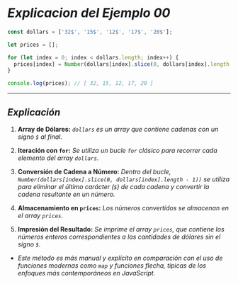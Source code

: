 <!-- Autor: Daniel Benjamin Perez Morales -->
<!-- GitHub: https://github.com/DanielBenjaminPerezMoralesDev13 -->
<!-- GitLab: https://gitlab.com/DanielBenjaminPerezMoralesDev13 -->
<!-- Correo electrónico: danielperezdev@proton.me -->

# ***Explicacion del Ejemplo 00***

```javascript
const dollars = ['32$', '15$', '12$', '17$', '20$'];

let prices = [];

for (let index = 0; index < dollars.length; index++) {
  prices[index] = Number(dollars[index].slice(0, dollars[index].length - 1));
}

console.log(prices); // [ 32, 15, 12, 17, 20 ]
```

---

## ***Explicación***

1. **Array de Dólares:** *`dollars` es un array que contiene cadenas con un signo `$` al final.*

2. **Iteración con `for`:** *Se utiliza un bucle `for` clásico para recorrer cada elemento del array `dollars`.*

3. **Conversión de Cadena a Número:** *Dentro del bucle, `Number(dollars[index].slice(0, dollars[index].length - 1))` se utiliza para eliminar el último carácter (`$`) de cada cadena y convertir la cadena resultante en un número.*

4. **Almacenamiento en `prices`:** *Los números convertidos se almacenan en el array `prices`.*

5. **Impresión del Resultado:** *Se imprime el array `prices`, que contiene los números enteros correspondientes a las cantidades de dólares sin el signo `$`.*

- *Este método es más manual y explícito en comparación con el uso de funciones modernas como `map` y funciones flecha, típicas de los enfoques más contemporáneos en JavaScript.*
